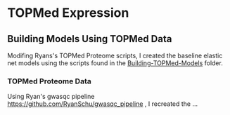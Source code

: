 # TOPMed Expression
## Building Models Using TOPMed Data
Modifing Ryans's TOPMed Proteome scripts, I created the baseline elastic net models using the scripts found in the [Building-TOPMed-Models](https://github.com/chrisnguyen11/TOPMed-Expression/tree/master/Building-TOPMed-Models) folder. 
### TOPMed Proteome Data
Using Ryan's gwasqc pipeline https://github.com/RyanSchu/gwasqc_pipeline , I recreated the ...
